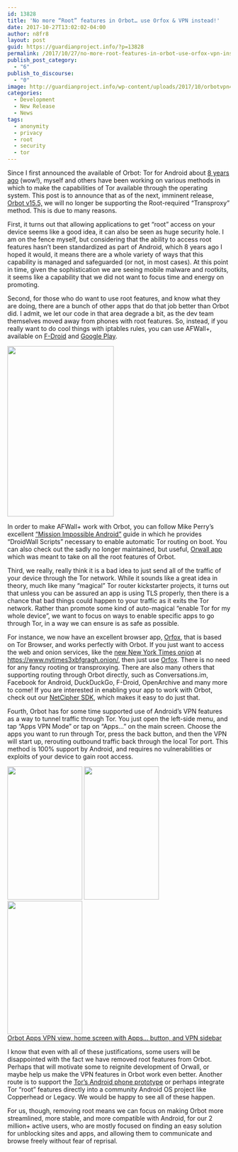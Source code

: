 ```yaml
---
id: 13828
title: 'No more “Root” features in Orbot… use Orfox & VPN instead!'
date: 2017-10-27T13:02:02-04:00
author: n8fr8
layout: post
guid: https://guardianproject.info/?p=13828
permalink: /2017/10/27/no-more-root-features-in-orbot-use-orfox-vpn-instead/
publish_post_category:
  - "6"
publish_to_discourse:
  - "0"
image: http://guardianproject.info/wp-content/uploads/2017/10/orbotvpn4.png
categories:
  - Development
  - New Release
  - News
tags:
  - anonymity
  - privacy
  - root
  - security
  - tor
---
```

Since I first announced the available of Orbot: Tor for Android about [8 years ago](https://nathan.freitas.net/2009/10/22/orbot-proxy/) (wow!), myself and others have been working on various methods in which to make the capabilities of Tor available through the operating system. This post is to announce that as of the next, imminent release, [Orbot v15.5,](https://github.com/n8fr8/orbot/releases/tag/15.5.0-RC-1-multi-SDK16) we will no longer be supporting the Root-required “Transproxy” method. This is due to many reasons.

First, it turns out that allowing applications to get “root” access on your device seems like a good idea, it can also be seen as huge security hole. I am on the fence myself, but considering that the ability to access root features hasn’t been standardized as part of Android, which 8 years ago I hoped it would, it means there are a whole variety of ways that this capability is managed and safeguarded (or not, in most cases). At this point in time, given the sophistication we are seeing mobile malware and rootkits, it seems like a capability that we did not want to focus time and energy on promoting.

Second, for those who do want to use root features, and know what they are doing, there are a bunch of other apps that do that job better than Orbot did. I admit, we let our code in that area degrade a bit, as the dev team themselves moved away from phones with root features. So, instead, if you really want to do cool things with iptables rules, you can use AFWall+, available on [F-Droid](https://f-droid.org/packages/dev.ukanth.ufirewall/) and [Google Play](https://play.google.com/store/apps/details?id=dev.ukanth.ufirewall).

<img class="alignnone " src="https://raw.githubusercontent.com/ukanth/afwall/0502e6f17ceda08069720ff2f260902690e65e9b/screenshots/Main_2.0.png" width="240" height="384" /> 

In order to make AFWall+ work with Orbot, you can follow Mike Perry’s excellent [“Mission Impossible Android”](https://blog.torproject.org/mission-impossible-hardening-android-security-and-privacy) guide in which he provides “DroidWall Scripts” necessary to enable automatic Tor routing on boot. You can also check out the sadly no longer maintained, but useful, [Orwall app](https://orwall.org/) which was meant to take on all the root features of Orbot.

Third, we really, really think it is a bad idea to just send all of the traffic of your device through the Tor network. While it sounds like a great idea in theory, much like many “magical” Tor router kickstarter projects, it turns out that unless you can be assured an app is using TLS properly, then there is a chance that bad things could happen to your traffic as it exits the Tor network. Rather than promote some kind of auto-magical “enable Tor for my whole device”, we want to focus on ways to enable specific apps to go through Tor, in a way we can ensure is as safe as possible.

For instance, we now have an excellent browser app, [Orfox](https://guardianproject.info/apps/orfox), that is based on Tor Browser, and works perfectly with Orbot. If you just want to access the web and onion services, like the [new New York Times onion](https://open.nytimes.com/https-open-nytimes-com-the-new-york-times-as-a-tor-onion-service-e0d0b67b7482) at <https://www.nytimes3xbfgragh.onion/>, then just use [Orfox](https://guardianproject.info/apps/orfox). There is no need for any fancy rooting or transproxying. There are also many others that supporting routing through Orbot directly, such as Conversations.im, Facebook for Android, DuckDuckGo, F-Droid, OpenArchive and many more to come! If you are interested in enabling your app to work with Orbot, check out our [NetCipher SDK](https://github.com/guardianproject/netcipher), which makes it easy to do just that.

Fourth, Orbot has for some time supported use of Android’s VPN features as a way to tunnel traffic through Tor. You just open the left-side menu, and tap “Apps VPN Mode” or tap on “Apps…” on the main screen. Choose the apps you want to run through Tor, press the back button, and then the VPN will start up, rerouting outbound traffic back through the local Tor port. This method is 100% support by Android, and requires no vulnerabilities or exploits of your device to gain root access.

[<img class="alignnone size-medium wp-image-13829" src="https://guardianproject.info/wp-content/uploads/2017/10/orbotvpn3-169x300.png" alt="" width="169" height="300" srcset="https://guardianproject.info/wp-content/uploads/2017/10/orbotvpn3-169x300.png 169w, https://guardianproject.info/wp-content/uploads/2017/10/orbotvpn3-768x1365.png 768w, https://guardianproject.info/wp-content/uploads/2017/10/orbotvpn3-576x1024.png 576w, https://guardianproject.info/wp-content/uploads/2017/10/orbotvpn3.png 1080w" sizes="(max-width: 169px) 100vw, 169px" />](https://guardianproject.info/wp-content/uploads/2017/10/orbotvpn3.png) [<img class="alignnone size-medium wp-image-13830" src="https://guardianproject.info/wp-content/uploads/2017/10/orbotvpn2-169x300.png" alt="" width="169" height="300" srcset="https://guardianproject.info/wp-content/uploads/2017/10/orbotvpn2-169x300.png 169w, https://guardianproject.info/wp-content/uploads/2017/10/orbotvpn2-768x1365.png 768w, https://guardianproject.info/wp-content/uploads/2017/10/orbotvpn2-576x1024.png 576w, https://guardianproject.info/wp-content/uploads/2017/10/orbotvpn2.png 1080w" sizes="(max-width: 169px) 100vw, 169px" />](https://guardianproject.info/wp-content/uploads/2017/10/orbotvpn2.png) [<img class="alignnone size-medium wp-image-13831" src="https://guardianproject.info/wp-content/uploads/2017/10/orbotvpn1-169x300.png" alt="" width="169" height="300" srcset="https://guardianproject.info/wp-content/uploads/2017/10/orbotvpn1-169x300.png 169w, https://guardianproject.info/wp-content/uploads/2017/10/orbotvpn1-768x1365.png 768w, https://guardianproject.info/wp-content/uploads/2017/10/orbotvpn1-576x1024.png 576w, https://guardianproject.info/wp-content/uploads/2017/10/orbotvpn1.png 1080w" sizes="(max-width: 169px) 100vw, 169px" />  
Orbot Apps VPN view, home screen with Apps… button, and VPN sidebar](https://guardianproject.info/wp-content/uploads/2017/10/orbotvpn1.png)

I know that even with all of these justifications, some users will be disappointed with the fact we have removed root features from Orbot. Perhaps that will motivate some to reignite development of Orwall, or maybe help us make the VPN features in Orbot work even better. Another route is to support the [Tor’s Android phone prototype](https://blog.torproject.org/mission-impossible-hardening-android-security-and-privacy) or perhaps integrate Tor “root” features directly into a community Android OS project like Copperhead or Legacy. We would be happy to see all of these happen.

For us, though, removing root means we can focus on making Orbot more streamlined, more stable, and more compatible with Android, for our 2 million+ active users, who are mostly focused on finding an easy solution for unblocking sites and apps, and allowing them to communicate and browse freely without fear of reprisal.

 

 